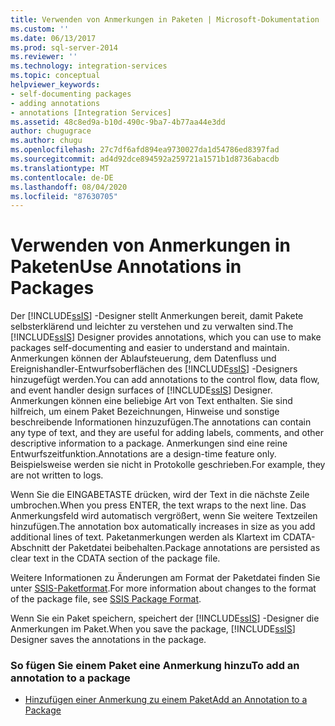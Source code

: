 ```yaml
---
title: Verwenden von Anmerkungen in Paketen | Microsoft-Dokumentation
ms.custom: ''
ms.date: 06/13/2017
ms.prod: sql-server-2014
ms.reviewer: ''
ms.technology: integration-services
ms.topic: conceptual
helpviewer_keywords:
- self-documenting packages
- adding annotations
- annotations [Integration Services]
ms.assetid: 48c8ed9a-b10d-490c-9ba7-4b77aa44e3dd
author: chugugrace
ms.author: chugu
ms.openlocfilehash: 27c7df6afd894ea9730027da1d54786ed8397fad
ms.sourcegitcommit: ad4d92dce894592a259721a1571b1d8736abacdb
ms.translationtype: MT
ms.contentlocale: de-DE
ms.lasthandoff: 08/04/2020
ms.locfileid: "87630705"
---
```

# <a name="use-annotations-in-packages"></a><span data-ttu-id="a1be2-102">Verwenden von Anmerkungen in Paketen</span><span class="sxs-lookup"><span data-stu-id="a1be2-102">Use Annotations in Packages</span></span>
  <span data-ttu-id="a1be2-103">Der [!INCLUDE[ssIS](../includes/ssis-md.md)] -Designer stellt Anmerkungen bereit, damit Pakete selbsterklärend und leichter zu verstehen und zu verwalten sind.</span><span class="sxs-lookup"><span data-stu-id="a1be2-103">The [!INCLUDE[ssIS](../includes/ssis-md.md)] Designer provides annotations, which you can use to make packages self-documenting and easier to understand and maintain.</span></span> <span data-ttu-id="a1be2-104">Anmerkungen können der Ablaufsteuerung, dem Datenfluss und Ereignishandler-Entwurfsoberflächen des [!INCLUDE[ssIS](../includes/ssis-md.md)] -Designers hinzugefügt werden.</span><span class="sxs-lookup"><span data-stu-id="a1be2-104">You can add annotations to the control flow, data flow, and event handler design surfaces of [!INCLUDE[ssIS](../includes/ssis-md.md)] Designer.</span></span> <span data-ttu-id="a1be2-105">Anmerkungen können eine beliebige Art von Text enthalten. Sie sind hilfreich, um einem Paket Bezeichnungen, Hinweise und sonstige beschreibende Informationen hinzuzufügen.</span><span class="sxs-lookup"><span data-stu-id="a1be2-105">The annotations can contain any type of text, and they are useful for adding labels, comments, and other descriptive information to a package.</span></span> <span data-ttu-id="a1be2-106">Anmerkungen sind eine reine Entwurfszeitfunktion.</span><span class="sxs-lookup"><span data-stu-id="a1be2-106">Annotations are a design-time feature only.</span></span> <span data-ttu-id="a1be2-107">Beispielsweise werden sie nicht in Protokolle geschrieben.</span><span class="sxs-lookup"><span data-stu-id="a1be2-107">For example, they are not written to logs.</span></span>  
  
 <span data-ttu-id="a1be2-108">Wenn Sie die EINGABETASTE drücken, wird der Text in die nächste Zeile umbrochen.</span><span class="sxs-lookup"><span data-stu-id="a1be2-108">When you press ENTER, the text wraps to the next line.</span></span> <span data-ttu-id="a1be2-109">Das Anmerkungsfeld wird automatisch vergrößert, wenn Sie weitere Textzeilen hinzufügen.</span><span class="sxs-lookup"><span data-stu-id="a1be2-109">The annotation box automatically increases in size as you add additional lines of text.</span></span> <span data-ttu-id="a1be2-110">Paketanmerkungen werden als Klartext im CDATA-Abschnitt der Paketdatei beibehalten.</span><span class="sxs-lookup"><span data-stu-id="a1be2-110">Package annotations are persisted as clear text in the CDATA section of the package file.</span></span>  
  
 <span data-ttu-id="a1be2-111">Weitere Informationen zu Änderungen am Format der Paketdatei finden Sie unter [SSIS-Paketformat](../../2014/integration-services/ssis-package-format.md).</span><span class="sxs-lookup"><span data-stu-id="a1be2-111">For more information about changes to the format of the package file, see [SSIS Package Format](../../2014/integration-services/ssis-package-format.md).</span></span>  
  
 <span data-ttu-id="a1be2-112">Wenn Sie ein Paket speichern, speichert der [!INCLUDE[ssIS](../includes/ssis-md.md)] -Designer die Anmerkungen im Paket.</span><span class="sxs-lookup"><span data-stu-id="a1be2-112">When you save the package, [!INCLUDE[ssIS](../includes/ssis-md.md)] Designer saves the annotations in the package.</span></span>  
  
### <a name="to-add-an-annotation-to-a-package"></a><span data-ttu-id="a1be2-113">So fügen Sie einem Paket eine Anmerkung hinzu</span><span class="sxs-lookup"><span data-stu-id="a1be2-113">To add an annotation to a package</span></span>  
  
-   [<span data-ttu-id="a1be2-114">Hinzufügen einer Anmerkung zu einem Paket</span><span class="sxs-lookup"><span data-stu-id="a1be2-114">Add an Annotation to a Package</span></span>](../../2014/integration-services/add-an-annotation-to-a-package.md)  
  
  
